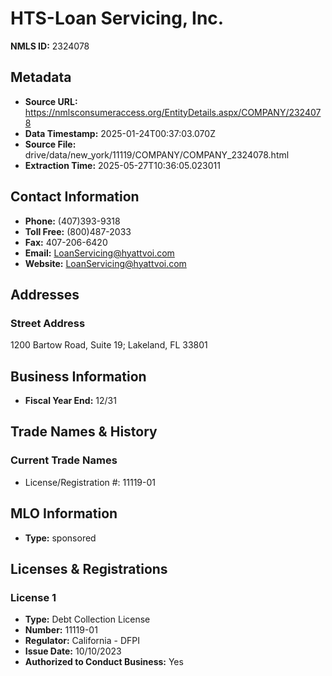# HTS-Loan Servicing, Inc.

**NMLS ID:** 2324078

## Metadata
- **Source URL:** https://nmlsconsumeraccess.org/EntityDetails.aspx/COMPANY/2324078
- **Data Timestamp:** 2025-01-24T00:37:03.070Z
- **Source File:** drive/data/new_york/11119/COMPANY/COMPANY_2324078.html
- **Extraction Time:** 2025-05-27T10:36:05.023011

## Contact Information
- **Phone:** (407)393-9318
- **Toll Free:** (800)487-2033
- **Fax:** 407-206-6420
- **Email:** LoanServicing@hyattvoi.com
- **Website:** LoanServicing@hyattvoi.com

## Addresses
### Street Address
1200 Bartow Road, Suite 19; Lakeland, FL 33801

## Business Information
- **Fiscal Year End:** 12/31

## Trade Names & History
### Current Trade Names
- License/Registration #: 11119-01

## MLO Information
- **Type:** sponsored

## Licenses & Registrations

### License 1
- **Type:** Debt Collection License
- **Number:** 11119-01
- **Regulator:** California - DFPI
- **Issue Date:** 10/10/2023
- **Authorized to Conduct Business:** Yes
